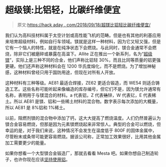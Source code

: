 # 超级镁:比铝轻，比碳纤维便宜

> 原文:[https://hack aday . com/2018/09/18/超镁比铝轻比碳纤维便宜/](https://hackaday.com/2018/09/18/super-magnesium-lighter-than-aluminum-cheaper-than-carbon-fiber/)

我们认为高科技材料属于太空计划或高性能飞机的范畴。但是也有其他的利基应用来培育超级材料，例如自行车领域。镁就是这样一种材料，因为它又轻又强，但是它有一个恼人的特性，就是在纯净状态下会燃烧。与此同时，镁合金通常不会燃烧，除非它们被磨碎或暴露在高温下。Allite 正在推出一个新系列，名为“[超级镁](https://alliteinc.com/super-magnesium/)”，实际上是三种不同的合金，他们声称比铝轻 30%，而且比同等质量的铝更强更硬。他们还声称这种材料会在 1200 华氏度熔化，而不是燃烧。为了增加神秘感，这种材料曾经只用于国防用途，但现在对所有人开放。

这种材料有三种等级。AE81 最适合焊接，ZE62 更适合锻造，而 WE54 则适合铸造工艺。这些名称可能听起来像编造的库存编号，但它们不是，因为镁允许通常有名称，表明用于与镁混合的材料。a 代表铝，Z 代表~~锆~~锌，W 代表钇，E 代表稀土。所以 AE81 是镁、铝和一些稀土材料的混合物。数字表示每次添加的大概量，所以 AE81 是 8%铝和 1%稀土。

以前，阻燃剂镁的混合物中添加了钙，这大大提高了燃烧温度。人们仍然普遍认为镁合金容易燃烧，但那是因为元素镁燃烧起来非常惊人。典型的合金可以燃烧，但幸运的是，对于我们来说，这种情况不会发生在温度低于 800F 的固体金属中，尽管粉末或条带可能更容易燃烧。据该公司称，正常加工效果很好，比用其他金属加工需要更少的能量。

如果你想看一个大型镁合金锻造厂，那就去看看 Mesta 吧。如果你想自己制造轮子，也许你现在应该[坚持使用铝](https://hackaday.com/2017/07/01/custom-aluminum-wheels-teach-a-thing-or-two-about-casting/)。